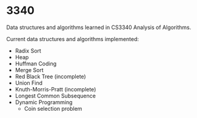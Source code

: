 # 3340
Data structures and algorithms learned in CS3340 Analysis of Algorithms.

Current data structures and algorithms implemented:
  - Radix Sort
  - Heap
  - Huffman Coding
  - Merge Sort
  - Red Black Tree (incomplete)
  - Union Find
  - Knuth-Morris-Pratt (incomplete)
  - Longest Common Subsequence
  - Dynamic Programming
    - Coin selection problem
